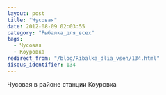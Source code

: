 ```yaml
---
layout: post
title: "Чусовая"
date: 2012-08-09 02:03:55
category: "Рыбалка_для_всех"
tags:
  - Чусовая
  - Коуровка
redirect_from: "/blog/Ribalka_dlia_vseh/134.html"
disqus_identifier: 134
---
```

Чусовая в районе станции Коуровка
